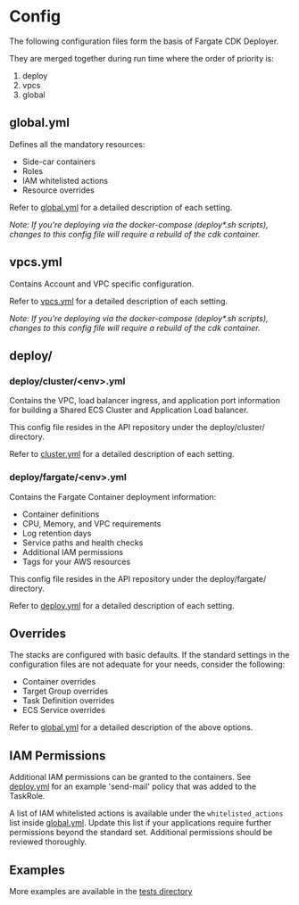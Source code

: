 # Config

The following configuration files form the basis of Fargate CDK Deployer.

They are merged together during run time where the order of priority is:
  1. deploy
  1. vpcs
  1. global


## global.yml

Defines all the mandatory resources:
  * Side-car containers
  * Roles
  * IAM whitelisted actions
  * Resource overrides

Refer to [global.yml](global.yml) for a detailed description of each setting.

*Note: If you're deploying via the docker-compose (deploy\*.sh scripts), changes to this config file will require a rebuild of the cdk container.*


## vpcs.yml

Contains Account and VPC specific configuration.

Refer to [vpcs.yml](vpcs.yml) for a detailed description of each setting.

*Note: If you're deploying via the docker-compose (deploy\*.sh scripts), changes to this config file will require a rebuild of the cdk container.*


## deploy/

### deploy/cluster/\<env\>.yml

Contains the VPC, load balancer ingress, and application port information for building a Shared ECS Cluster and Application Load balancer.

This config file resides in the API repository under the deploy/cluster/ directory.

Refer to [cluster.yml](examples/cluster.yml) for a detailed description of each setting.


### deploy/fargate/\<env\>.yml

Contains the Fargate Container deployment information:
  * Container definitions
  * CPU, Memory, and VPC requirements
  * Log retention days
  * Service paths and health checks
  * Additional IAM permissions
  * Tags for your AWS resources

This config file resides in the API repository under the deploy/fargate/ directory.

Refer to [deploy.yml](examples/deploy.yml) for a detailed description of each setting.


## Overrides

The stacks are configured with basic defaults. If the standard settings in the configuration files are not adequate for your needs,
consider the following:
  * Container overrides
  * Target Group overrides
  * Task Definition overrides
  * ECS Service overrides

Refer to [global.yml](global.yml) for a detailed description of the above options.


## IAM Permissions

Additional IAM permissions can be granted to the containers.
See [deploy.yml](examples/deploy.yml) for an example 'send-mail' policy that was added to the TaskRole.

A list of IAM whitelisted actions is available under the `whitelisted_actions` list inside [global.yml](global.yml).
Update this list if your applications require further permissions beyond the standard set.
Additional permissions should be reviewed thoroughly.


## Examples
More examples are available in the [tests directory](../tests/fixtures/conf/)
